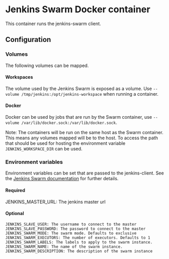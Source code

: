 # Jenkins Swarm Docker container

This container runs the jenkins-swarm client.

## Configuration

### Volumes

The following volumes can be mapped.

#### Workspaces

The volume used by the Jenkins Swarm is exposed as a volume. Use `--volume /tmp/jenkins:/opt/jenkins-workspace` when
running a container.

#### Docker

Docker can be used by jobs that are run by the Swarm container, use `--volume /var/lib/docker.sock:/var/lib/docker.sock`.

Note: The containers will be run on the same host as the Swarm container. This means any volumes mapped will be to the host.
To access the path that should be used for hosting the environment variable `JENKINS_WORKSPACE_DIR` can be used.

### Environment variables

Environment variables can be set that are passed to the jenkins-client. See the
[Jenkins Swarm documentation](https://wiki.jenkins-ci.org/display/JENKINS/Swarm+Plugin#SwarmPlugin-AvailableOptions)
for further details.

#### Required
  JENKINS_MASTER_URL: The jenkins master url

#### Optional

    JENKINS_SLAVE_USER: The username to connect to the master
    JENKINS_SLAVE_PASSWORD: The password to connect to the master
    JENKINS_SWARM_MODE: The swarm mode. Defaults to exclusive
    JENKINS_SWARM_EXECUTORS: The number of executors. Defaults to 1
    JENKINS_SWARM_LABELS: The labels to apply to the swarm instance.
    JENKINS_SWARM_NAME: The name of the swarm instance.
    JENKINS_SWARM_DESCRIPTION: The description of the swarm instance

